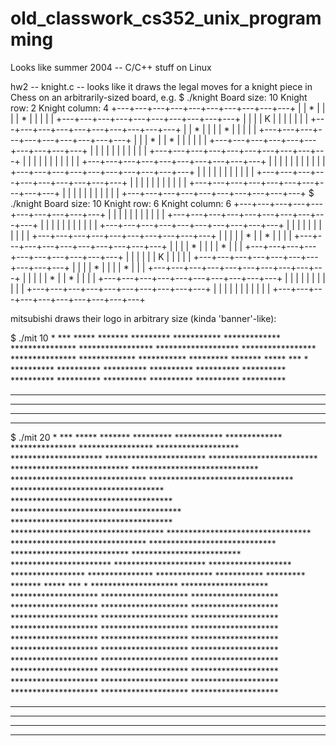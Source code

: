# old_classwork_cs352_unix_programming
Looks like summer 2004 -- C/C++ stuff on Linux

hw2 -- knight.c -- looks like it draws the legal moves for a knight piece in Chess on an arbitrarily-sized board, e.g.
$ ./knight 
Board size: 10
Knight row: 2
Knight column: 4
+---+---+---+---+---+---+---+---+---+---+
|   | * |   |   |   | * |   |   |   |   |
+---+---+---+---+---+---+---+---+---+---+
|   |   |   | K |   |   |   |   |   |   |
+---+---+---+---+---+---+---+---+---+---+
|   | * |   |   |   | * |   |   |   |   |
+---+---+---+---+---+---+---+---+---+---+
|   |   | * |   | * |   |   |   |   |   |
+---+---+---+---+---+---+---+---+---+---+
|   |   |   |   |   |   |   |   |   |   |
+---+---+---+---+---+---+---+---+---+---+
|   |   |   |   |   |   |   |   |   |   |
+---+---+---+---+---+---+---+---+---+---+
|   |   |   |   |   |   |   |   |   |   |
+---+---+---+---+---+---+---+---+---+---+
|   |   |   |   |   |   |   |   |   |   |
+---+---+---+---+---+---+---+---+---+---+
|   |   |   |   |   |   |   |   |   |   |
+---+---+---+---+---+---+---+---+---+---+
|   |   |   |   |   |   |   |   |   |   |
+---+---+---+---+---+---+---+---+---+---+
$ ./knight 
Board size: 10
Knight row: 6
Knight column: 6
+---+---+---+---+---+---+---+---+---+---+
|   |   |   |   |   |   |   |   |   |   |
+---+---+---+---+---+---+---+---+---+---+
|   |   |   |   |   |   |   |   |   |   |
+---+---+---+---+---+---+---+---+---+---+
|   |   |   |   |   |   |   |   |   |   |
+---+---+---+---+---+---+---+---+---+---+
|   |   |   |   | * |   | * |   |   |   |
+---+---+---+---+---+---+---+---+---+---+
|   |   |   | * |   |   |   | * |   |   |
+---+---+---+---+---+---+---+---+---+---+
|   |   |   |   |   | K |   |   |   |   |
+---+---+---+---+---+---+---+---+---+---+
|   |   |   | * |   |   |   | * |   |   |
+---+---+---+---+---+---+---+---+---+---+
|   |   |   |   | * |   | * |   |   |   |
+---+---+---+---+---+---+---+---+---+---+
|   |   |   |   |   |   |   |   |   |   |
+---+---+---+---+---+---+---+---+---+---+
|   |   |   |   |   |   |   |   |   |   |
+---+---+---+---+---+---+---+---+---+---+

mitsubishi draws their logo in arbitrary size (kinda 'banner'-like):

$ ./mit 
10
                   *
                  ***
                 *****
                *******
               *********
              ***********
             *************
            ***************
           *****************
          *******************
           *****************
            ***************
             *************
              ***********
               *********
                *******
                 *****
                  ***
                   *
         ********** **********
        **********   **********
       **********     **********
      **********       **********
     **********         **********
    **********           **********
   **********             **********
  **********               **********
 **********                 **********
**********                   **********

$ ./mit 
20
                                       *
                                      ***
                                     *****
                                    *******
                                   *********
                                  ***********
                                 *************
                                ***************
                               *****************
                              *******************
                             *********************
                            ***********************
                           *************************
                          ***************************
                         *****************************
                        *******************************
                       *********************************
                      ***********************************
                     *************************************
                    ***************************************
                     *************************************
                      ***********************************
                       *********************************
                        *******************************
                         *****************************
                          ***************************
                           *************************
                            ***********************
                             *********************
                              *******************
                               *****************
                                ***************
                                 *************
                                  ***********
                                   *********
                                    *******
                                     *****
                                      ***
                                       *
                   ******************** ********************
                  ********************   ********************
                 ********************     ********************
                ********************       ********************
               ********************         ********************
              ********************           ********************
             ********************             ********************
            ********************               ********************
           ********************                 ********************
          ********************                   ********************
         ********************                     ********************
        ********************                       ********************
       ********************                         ********************
      ********************                           ********************
     ********************                             ********************
    ********************                               ********************
   ********************                                 ********************
  ********************                                   ********************
 ********************                                     ********************
********************                                       ********************

